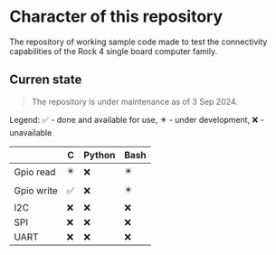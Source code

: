 # Character of this repository
The repository of working sample code made to test the connectivity capabilities of the Rock 4 single board computer family.


## Curren state
> The repository is under maintenance as of 3 Sep 2024.

Legend:
✅ - done and available for use,
✴️ - under development,
❌ - unavailable

|                |C                              |Python                       |Bash                       |
|----------------|-------------------------------|-----------------------------|-----------------------------|
|Gpio read       |✴️|❌|✴️|
|Gpio write      |✅|❌|✴️|
|I2C             |❌|❌|❌|
|SPI             |❌|❌|❌|
|UART            |❌|❌|❌|
